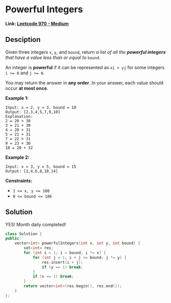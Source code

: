 # Powerful Integers

**Link: [Leetcode 970 - Medium](https://leetcode.com/problems/powerful-integers/)**



## Desciption

Given three integers `x`, `y`, and `bound`, return *a list of all the **powerful integers** that have a value less than or equal to* `bound`.

An integer is **powerful** if it can be represented as `xi + yj` for some integers `i >= 0` and `j >= 0`.

You may return the answer in **any order**. In your answer, each value should occur **at most once**.

 

**Example 1:**

```
Input: x = 2, y = 3, bound = 10
Output: [2,3,4,5,7,9,10]
Explanation:
2 = 20 + 30
3 = 21 + 30
4 = 20 + 31
5 = 21 + 31
7 = 22 + 31
9 = 23 + 30
10 = 20 + 32
```

**Example 2:**

```
Input: x = 3, y = 5, bound = 15
Output: [2,4,6,8,10,14]
```

 

**Constraints:**

- `1 <= x, y <= 100`
- `0 <= bound <= 106`



## Solution

YES! Month daily completed!

```c++
class Solution {
public:
    vector<int> powerfulIntegers(int x, int y, int bound) {
        set<int> res;
        for (int i = 1; i < bound; i *= x) {
            for (int j = 1; i + j <= bound; j *= y) {
                res.insert(i + j);
                if (y == 1) break;
            }
            if (x == 1) break;
        }
        return vector<int>(res.begin(), res.end());
    }
};
```

